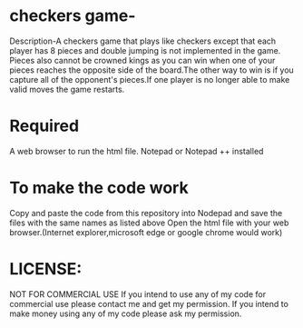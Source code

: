 # checkers game-

Description-A checkers game that plays like checkers except that each player has 8 pieces and double jumping is not implemented in the game. Pieces also cannot be crowned kings as you can win when one of your pieces reaches the opposite side of the board.The other way to win is if you capture all of the opponent's pieces.If one player is no longer able to make valid moves the game restarts.

# Required

A web browser to run the html file.
Notepad or Notepad ++ installed

# To make the code work 
Copy and paste the code from this repository into Nodepad and save the files with the same names as listed above
Open the html file with your web browser.(Internet explorer,microsoft edge or google chrome would work)

# LICENSE:
NOT FOR COMMERCIAL USE If you intend to use any of my code for commercial use please contact me and get my permission. If you intend to make money using any of my code please ask my permission.
